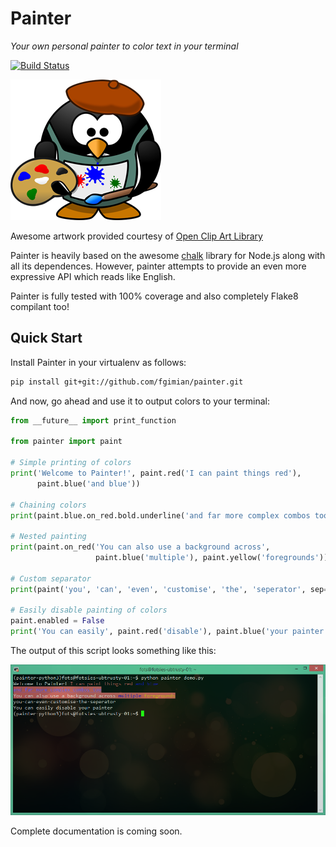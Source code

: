 # Painter #
*Your own personal painter to color text in your terminal*

[![Build Status](https://travis-ci.org/fgimian/painter.png?branch=master)](https://travis-ci.org/fgimian/painter)

![Painter Logo](https://raw.githubusercontent.com/fgimian/painter/master/images/painter_logo.png)

Awesome artwork provided courtesy of [Open Clip Art Library](http://openclipart.org/detail/174634/painter-penguin-by-moini-174634)

Painter is heavily based on the awesome [chalk](https://github.com/sindresorhus/chalk) library for Node.js along with all its dependences.  However, painter attempts to provide an even more expressive API which reads like English.

Painter is fully tested with 100% coverage and also completely Flake8 compilant too!

## Quick Start ##

Install Painter in your virtualenv as follows:

``` bash
pip install git+git://github.com/fgimian/painter.git
```

And now, go ahead and use it to output colors to your terminal:

``` python
from __future__ import print_function

from painter import paint

# Simple printing of colors
print('Welcome to Painter!', paint.red('I can paint things red'),
      paint.blue('and blue'))

# Chaining colors
print(paint.blue.on_red.bold.underline('and far more complex combos too'))

# Nested painting
print(paint.on_red('You can also use a background across',
                   paint.blue('multiple'), paint.yellow('foregrounds')))

# Custom separator
print(paint('you', 'can', 'even', 'customise', 'the', 'seperator', sep='-'))

# Easily disable painting of colors
paint.enabled = False
print('You can easily', paint.red('disable'), paint.blue('your painter'))
```

The output of this script looks something like this:

![Painter Demo](https://raw.githubusercontent.com/fgimian/painter/master/images/painter_demo.png)

Complete documentation is coming soon.
